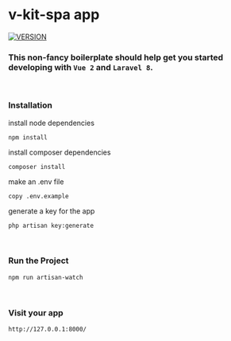 
# v-kit-spa app 
<a href="https://github.com/shuashuaa/v-kit/blob/main/LICENSE"><img src="https://img.shields.io/npm/v/create-v-kit-spa?style=flat-square&logo=npm&color=ffe963" alt="VERSION"></a>

### This non-fancy boilerplate should help get you started developing with `Vue 2` and `Laravel 8`.
<br>

### Installation
install node dependencies
```
npm install
```
install composer dependencies
```
composer install
```
make an .env file
```
copy .env.example
```
generate a key for the app
```
php artisan key:generate
```
<br>

### Run the Project
```
npm run artisan-watch
```
<br>

### Visit your app
```
http://127.0.0.1:8000/
```